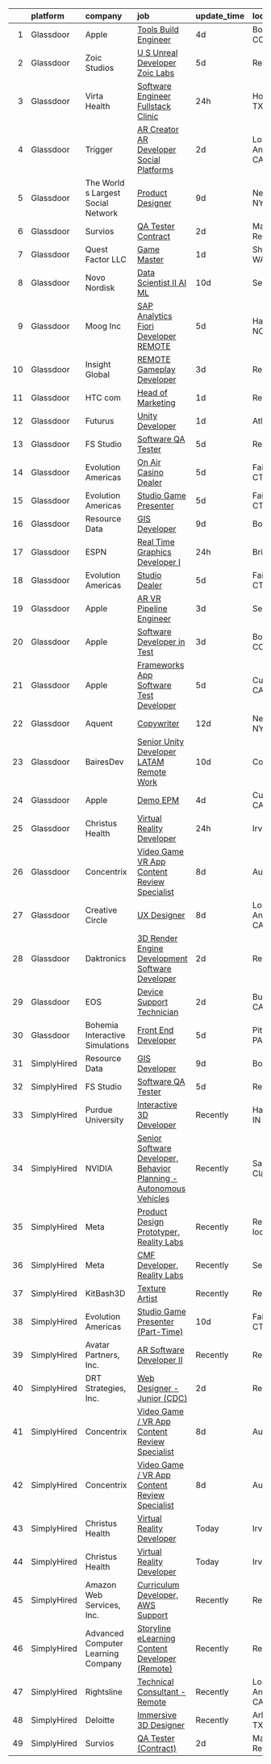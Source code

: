 

|    | platform    | company                            | job                                                                                                                                                                                                                                                                                                                                                                                                                                                                                                                                                                                                                                                                                                                                                                                                                                                                                                                                                                                                                                                                                                                                                                                                                                                                                                                                                                                      | update_time   | location            |
|---:|:------------|:-----------------------------------|:-----------------------------------------------------------------------------------------------------------------------------------------------------------------------------------------------------------------------------------------------------------------------------------------------------------------------------------------------------------------------------------------------------------------------------------------------------------------------------------------------------------------------------------------------------------------------------------------------------------------------------------------------------------------------------------------------------------------------------------------------------------------------------------------------------------------------------------------------------------------------------------------------------------------------------------------------------------------------------------------------------------------------------------------------------------------------------------------------------------------------------------------------------------------------------------------------------------------------------------------------------------------------------------------------------------------------------------------------------------------------------------------|:--------------|:--------------------|
|  1 | Glassdoor   | Apple                              | [Tools Build Engineer](https://www.glassdoor.com/partner/jobListing.htm?pos=115&ao=1110586&s=58&guid=00000183977f7592b5eaade90e7e29ac&src=GD_JOB_AD&t=SR&vt=w&cs=1_f95be10d&cb=1664694056769&jobListingId=1008164708846&cpc=AC285F3A3ECA6BB0&jrtk=3-0-1gebnute0itna801-1gebnuteggaj6800-d05afd4cff3794b1--6NYlbfkN0BvKrLyj5gPmtZO9T8euul8TCxuuKNOtzRJOomxnwSEodTz2Bc-sPZlbtkML8D-m4qjDqsrGnfoqq7rWUQaQV6QE_PBUBYsT4fM9sAVvJDVer8dzoyf4iabhx_s3jcp3HhGg-8KIYoBd2gZR3O-1Ekq3HokKQ39KID90hQH7pIgdNXGw7Lb1FzWptDRbjKrKF1GR4f8Amavk5E46FBrptOALqThOQKl2qa7t26AltBrzgKp6DwI_3O-ZH4Whlkzoy4FSx8r2CWbW5JuEVKKc3aWB_Yav8CZHym1ompNQsIanw1s_ZFFsp_ftz2gybTKTesx42271IpL9ysdEaXGyGpGNj9GejLcdI1pR-FO0ZA2cQfRJO6tql-HYxBfdDudCTdNRAhE8yEKh5ER5AyYJHSbXQCd7LqsgP-Qbjh8RgRbY8yDfOLE-X6dbIRCsej2qtCGicoSFwpho4W43a1UkLrZs4ymamHHu6OZIV7o3ouGj7wq_ygLYEsSblyOGZu1SttIEtOTBtMe64wM1F0sS9qzj9Q0NLqAVRmmGYFuvwR1UnS50l8L2FgKrO7VOqj0HzzgmGRu-co4x_05siFumCBp66SKyrn3g3C6BruweKwzH46TcBd4IjhnDMDBAUUdOxB3jkK5q7O2MFXO3ts388BZ1YjmM7NYl1nmptO9H_8NjZykwaj80JW915Bi3M7uNNKXM2LJZPyuu5VLsq_6a1NBYJmpROT_wRs1SvkQ0Cywr8MREp7ZTZPgKB_7XI5u-bAdEi57pVePaUAwQ4CBihhNOSYVac0b6OKbhj89pAWEI7JxE0fKCTtz5Hz7Nc27TfxLIYSqRRJh8ivGKIo_DSZDeJ-gw8ffjpB4rg6_mOuswhmrlKPIhN6IsDyFkNd0o0GIsNOHCP92NoTn5EHp0ICbIMDcpR582nZ7x6c2Su5IC5KuozJFumAN6FmENig1HY7ituLCXGQtKA%3D%3D)                                                   | 4d            | Boulder, CO         |
|  2 | Glassdoor   | Zoic Studios                       | [U S  Unreal Developer  Zoic Labs](https://www.glassdoor.com/partner/jobListing.htm?pos=122&ao=1136043&s=58&guid=00000183977f7592b5eaade90e7e29ac&src=GD_JOB_AD&t=SR&vt=w&ea=1&cs=1_dea6cfb8&cb=1664694056770&jobListingId=1008164310134&jrtk=3-0-1gebnute0itna801-1gebnuteggaj6800-caf17e6357ecfc16-)                                                                                                                                                                                                                                                                                                                                                                                                                                                                                                                                                                                                                                                                                                                                                                                                                                                                                                                                                                                                                                                                                   | 5d            | Remote              |
|  3 | Glassdoor   | Virta Health                       | [Software Engineer  Fullstack   Clinic](https://www.glassdoor.com/partner/jobListing.htm?pos=112&ao=1110586&s=58&guid=00000183977f7592b5eaade90e7e29ac&src=GD_JOB_AD&t=SR&vt=w&cs=1_98f8a820&cb=1664694056769&jobListingId=1008176508562&cpc=292036AD7E8A5303&jrtk=3-0-1gebnute0itna801-1gebnuteggaj6800-acc621384467ce2b--6NYlbfkN0AfRf_P-ca05LPdwl18rGIzUr6AHy1uTjbsV8Zoyst9jkXp3tWimqtiGkfeaDSZ-Usv3fqw3KYiW2iKslNkjmVS4Ey45jywfcKIDcddDZFcehAGYW9MrpH9MlApcxsmm4Dmiz6DIInm3SzEdOEHLwjNPb87DmRT4YKZ7WfHGpWqNuWZqycCYlcECMrZ8HeBWG5XFstwSTcLy1HDzsnIIsX8SArnuDfKKDMwBeapcrwvBvF44E8cAhFn1eUp1B4rqdEDR4HxBYm7irvFe_AkzKdO6XzCVvO_yYWLSWA_mdu6MeqJeFc6-5w1OGQqGAI4S1Qax4PkfJ1hruYk8NdrF95p94dj6_oPuBbr9j5CPPX5rkM4f0HOivLVEoFf9idtQLSpllzQD9JI0p_v5h7jJpKTPItCr65_dCA5DXAaJz4qdxSC1jgS3z7L_u-e5NlfYqYaIL2UzjuTQzz5KsniLOKYNciiA9r4RfZf_hTnz8kQjEn0XnkFst6HlQUfdQm7GoyYfnVBN2eUHqHp6zig-U1nzdBIFFOiMeTmj3Or09ZJb0ch7OOU5t2J-XtE2f4yOBphshWR8I7Yc1CIyRpe07YD55aVRQMY6jSVhP0CfXnytYSZl3t1kMDrH1rJGTjbtFmSMcCni-cyT2YRLhfArf_htVOl728jePbHBy_aetxIRRfNOclhwjRBrgkTigo5vd9IsmLWS6P2YWf-eX5_zjXntxTaibd6RVNt8rSOSGZlug23WdscmBuMOBDBgpPQlQBW5LAGVfuo5ro_MUQYActyWRfW3wT-UMoZ0-ZDY_1azwtkVbhxvcO3d_zw4WQP8Lovm3N2zd9e5sNHomHTyEafB2ZscgzL0edd1hezzDmBb7lv5agcQB2IBYEy2EcufhA%3D)                                                                                                                | 24h           | Houston, TX         |
|  4 | Glassdoor   | Trigger                            | [AR Creator   AR Developer   Social Platforms](https://www.glassdoor.com/partner/jobListing.htm?pos=130&ao=1136043&s=58&guid=00000183977f7592b5eaade90e7e29ac&src=GD_JOB_AD&t=SR&vt=w&cs=1_ef3a58c3&cb=1664694056770&jobListingId=1008172392484&jrtk=3-0-1gebnute0itna801-1gebnuteggaj6800-abaecd6251b6fd39-)                                                                                                                                                                                                                                                                                                                                                                                                                                                                                                                                                                                                                                                                                                                                                                                                                                                                                                                                                                                                                                                                            | 2d            | Los Angeles, CA     |
|  5 | Glassdoor   | The World s Largest Social Network | [Product Designer](https://www.glassdoor.com/partner/jobListing.htm?pos=120&ao=1110586&s=58&guid=00000183977f7592b5eaade90e7e29ac&src=GD_JOB_AD&t=SR&vt=w&ea=1&cs=1_3625f170&cb=1664694056770&jobListingId=1008157140308&cpc=654405A9B1E0A9F5&jrtk=3-0-1gebnute0itna801-1gebnuteggaj6800-a642022dfeb55cc1--6NYlbfkN0DSgjPPcnEdvoK3uuxfISLALE6pB1FR7YSHOr_tSg5_QGIhoz_2VqUepdcKLBLI_zQiFb7Mv6_CEQhPFum4gfmwQGPCiITf2K0qQj9x0f8a78gVLpfAIjDbULdmdYtrCw4MXe3x5bVzwYaU3_5GrmGaOW1tZGcuO6Qp6i9ygVqII_-w5kJf1No_FjYScAUKT_G-IawkIO180Uk6qQYZ6cKPJCsACxE5dNDE2L2mo42v2LxnsHddBvcpd23K1Ffx7P_3Ds_mKOkCCZUS1umWzkmhAHCm5-QWb4cxyRr8xrCt7a_82qEqvhrxQsCLHOQ3eu_waFUI-zI0aZnhQRtWZA8WR51IwzlCaY8LxD5I1ZT3r0dWD4HvS9w93mVvP1Dnn1WqDhAtw1CWLhVFgCoLtf7ZDzTicG8rOnPNoRmEZij6zy3HlRT5KwrM1Nrs4mt3-xLTigLzLC7PPcUwVrdPwnD4mMInBRtSC9fDApHm8R3b2PM6FcWx-7QAMF4nwS7vXGmWheRLEkt_U9yXNZak2FBotKRhy9DhyZ9GJZnnJ1UGyKajLPJyDkRro6d8-YK4rB5Ry0nCBPC7E6-OWP6z3hkt_pMTAxyYyyw%3D)                                                                                                                                                                                                                                                                                                                                                                                                                                | 9d            | New York, NY        |
|  6 | Glassdoor   | Survios                            | [QA Tester  Contract ](https://www.glassdoor.com/partner/jobListing.htm?pos=127&ao=1136043&s=58&guid=00000183977f7592b5eaade90e7e29ac&src=GD_JOB_AD&t=SR&vt=w&ea=1&cs=1_08ee78ab&cb=1664694056770&jobListingId=1008172186706&jrtk=3-0-1gebnute0itna801-1gebnuteggaj6800-6b15e7a1e0d15c3a-)                                                                                                                                                                                                                                                                                                                                                                                                                                                                                                                                                                                                                                                                                                                                                                                                                                                                                                                                                                                                                                                                                               | 2d            | Marina del Rey, CA  |
|  7 | Glassdoor   | Quest Factor LLC                   | [Game Master](https://www.glassdoor.com/partner/jobListing.htm?pos=109&ao=1110586&s=58&guid=00000183977f7592b5eaade90e7e29ac&src=GD_JOB_AD&t=SR&vt=w&ea=1&cs=1_08f03732&cb=1664694056769&jobListingId=1008176017200&cpc=7095061949A44974&jrtk=3-0-1gebnute0itna801-1gebnuteggaj6800-cb415bec8634d5ac--6NYlbfkN0C2SVAOpOeIWQkPp9EeCSLxTLheLRty2uanDx8E9nXZ3mu7gJwUrwrha2PAkdSE_Q0zw9OeZDp0ymoHRHWattYWRdtFtSEmf3Q_ZD4VEWGe-ENxA1YgGytv1WYaiV-uPhO-9wMjfUOmz6OreXgGkIJor5DTmtmSF2FEmIDSVSdaaczj6rcPOhCYb1nhKQDkZ-DPz-zTCqCFdYLx6iBflRQqn318ZhKUQQzpLteOzxc1hkN3PFc1ONPLgxX4HagaUgxra8tPMd1JPUDwUAcrUXFiVjsYUuDUTakSuIjtyKqS4CIAzHc6G9fI8dS-aYgv7gzL4Ct3dJVGMI1br0kEpEgDXMjz2oUBwdFOumPn7KolQv5ph1BUmGoo5hFY0KMhSakitBm6AN-FAJv_J9k7w0nvPA9aFvJQW8YIRweeyCInUDRAm69L9TxpfD1QLRGQPf_BpGXyEPz0hUoE4bJW6v2R-w9U97yeMVyx41rhKWeG1OHN2P_AOPBLQFmCVWLj7e6zNmyPL9Ut_03aaeg2CZvy)                                                                                                                                                                                                                                                                                                                                                                                                                                                                                                                   | 1d            | Shoreline, WA       |
|  8 | Glassdoor   | Novo Nordisk                       | [Data Scientist II   AI ML](https://www.glassdoor.com/partner/jobListing.htm?pos=104&ao=1110586&s=58&guid=00000183977f7592b5eaade90e7e29ac&src=GD_JOB_AD&t=SR&vt=w&cs=1_70bfa9aa&cb=1664694056768&jobListingId=1008153659323&cpc=9A35C3CDC9AD954F&jrtk=3-0-1gebnute0itna801-1gebnuteggaj6800-44801c18404dd425--6NYlbfkN0CwTb2KBSy5XqLXEHj5_mYBmDWKOk7XTvk_LICJOppi7cB4B2F4ZeEB2sl2BCaugXZr-jv0zWdtjRBZnZkEZJA1bUP5pVVD0cOHUy30FzaI5j2oWcbAqe4zSyaZNpVKm0-FXZuVMM2xEq0c8FzIJb34NHVwcLHn4exgqXoyvrHMqzN8GaqiGiCIsX0X_S3r01msHglmLRBroP_lKFPIIy_UpRci_VHwxoCP-94h7d3dAn_-baagvU4Jq-o4ScSDO6VDBHE0G8lFC-Tr9kaauaLKQivoiuVpnugcDMRQdMqJZGUSROi_rcuCZCTznIf2Q3CMtqtIoM3uYUxeXcH7NTitXfW2XrbVZsnSdugBZ25Gc7df0h90741IFLoAr9_wlPhddEKvIMB9bdoDB5aupk1rmIM4YZeqOPaW8WHUyuRIyHjZyUOdJ9UUw9Y2WSE8bFHFguLsX_HocFHfDuXg7xdjZ9ZTGc526T4oL2_Fc5iUh6u-76-us2sYpM77j_5YSd-lbt0oOuf5aeqS-r5nn_IvLNE0zmL5Nb3sMLL4Vs1ptLZZa31VwztW07VJTBAOTY9ehs243qSHQ24ChXf9SVb3MAlBuvO_rC2dJKJRB-iVwBCkRXbE8mwYrUy-q6DZ4QBDqsac0NtIVnQfU9WfGKu2kXSOXSgsPgQuyYKS27eo2rKcRCH82vFP)                                                                                                                                                                                                                                                                                                                                          | 10d           | Seattle, WA         |
|  9 | Glassdoor   | Moog Inc                           | [SAP Analytics Fiori Developer  REMOTE ](https://www.glassdoor.com/partner/jobListing.htm?pos=124&ao=1136043&s=58&guid=00000183977f7592b5eaade90e7e29ac&src=GD_JOB_AD&t=SR&vt=w&cs=1_099f877f&cb=1664694056770&jobListingId=1008163572357&jrtk=3-0-1gebnute0itna801-1gebnuteggaj6800-b8c62642e71cc6b0-)                                                                                                                                                                                                                                                                                                                                                                                                                                                                                                                                                                                                                                                                                                                                                                                                                                                                                                                                                                                                                                                                                  | 5d            | Havelock, NC        |
| 10 | Glassdoor   | Insight Global                     | [REMOTE Gameplay Developer](https://www.glassdoor.com/partner/jobListing.htm?pos=116&ao=1110586&s=58&guid=00000183977f7592b5eaade90e7e29ac&src=GD_JOB_AD&t=SR&vt=w&ea=1&cs=1_78228a29&cb=1664694056769&jobListingId=1008168457782&cpc=AC285F3A3ECA6BB0&jrtk=3-0-1gebnute0itna801-1gebnuteggaj6800-724aa31baf88dd21--6NYlbfkN0BKkHZu3wF05EeDimN_p6sYpKCMArvwa95YdH7UpkaBCq4jyhlUym-tVPKEMJWJqtLxksf-DBlaaczPgWfS2-iTM1n5Ybs0JMZv6xYRBcra7sEVyztlrO39DjHWuojgbjENAACAbwGK6bEMdlf9uYbuBAXcl38heg5t9mdGr3mgm4pF-RhbUn78-nhwk5ip_yrh64ikTBiP_fELpXqeQrL0k8DLkOSPi7bZ90cqK4nzwBJGZZITR1dX5591pB48dcK-vaf2qhWG6v-V_yj7RcJ1B43tRCcvT-I_sMHEZ3kU_Y4As69xmM8BC-GElJGQbxkkQ787SIze4XipuMhUGLzd0sM3b8Oaek7uRjPuJWJhBoWm9w1aXA908e4A0Zb_IDDJUSAzFtnBGwu8eDPuC7Qvn82cCeOwJeHdFB99MaAJuB2rxmSlpbh7YHCGhwvG_MjL59hentz97jGzI4qPGoP_g6y-NUVzWwphul5rax3kUJANCWe81ZsGNuBfOm9wYecRsGvt6j4yBfXby2KYnJL8)                                                                                                                                                                                                                                                                                                                                                                                                                                                                                                     | 3d            | Remote              |
| 11 | Glassdoor   | HTC com                            | [Head of Marketing](https://www.glassdoor.com/partner/jobListing.htm?pos=128&ao=1136043&s=58&guid=00000183977f7592b5eaade90e7e29ac&src=GD_JOB_AD&t=SR&vt=w&ea=1&cs=1_86847458&cb=1664694056770&jobListingId=1008174532073&jrtk=3-0-1gebnute0itna801-1gebnuteggaj6800-2a560c85c87abdc0-)                                                                                                                                                                                                                                                                                                                                                                                                                                                                                                                                                                                                                                                                                                                                                                                                                                                                                                                                                                                                                                                                                                  | 1d            | Remote              |
| 12 | Glassdoor   | Futurus                            | [Unity Developer](https://www.glassdoor.com/partner/jobListing.htm?pos=123&ao=1136043&s=58&guid=00000183977f7592b5eaade90e7e29ac&src=GD_JOB_AD&t=SR&vt=w&cs=1_6eebd2c7&cb=1664694056770&jobListingId=1008175937981&jrtk=3-0-1gebnute0itna801-1gebnuteggaj6800-3ccf8b1e031218d9-)                                                                                                                                                                                                                                                                                                                                                                                                                                                                                                                                                                                                                                                                                                                                                                                                                                                                                                                                                                                                                                                                                                         | 1d            | Atlanta, GA         |
| 13 | Glassdoor   | FS Studio                          | [Software QA Tester](https://www.glassdoor.com/partner/jobListing.htm?pos=129&ao=1136043&s=58&guid=00000183977f7592b5eaade90e7e29ac&src=GD_JOB_AD&t=SR&vt=w&cs=1_81b37987&cb=1664694056770&jobListingId=1008163027946&jrtk=3-0-1gebnute0itna801-1gebnuteggaj6800-d8f6a79973bcbbc7-)                                                                                                                                                                                                                                                                                                                                                                                                                                                                                                                                                                                                                                                                                                                                                                                                                                                                                                                                                                                                                                                                                                      | 5d            | Remote              |
| 14 | Glassdoor   | Evolution Americas                 | [On Air Casino Dealer](https://www.glassdoor.com/partner/jobListing.htm?pos=107&ao=1110586&s=58&guid=00000183977f7592b5eaade90e7e29ac&src=GD_JOB_AD&t=SR&vt=w&ea=1&cs=1_1d4a2b59&cb=1664694056769&jobListingId=1008164318505&cpc=20E46BB5786CE82A&jrtk=3-0-1gebnute0itna801-1gebnuteggaj6800-9ace6f3f3eee92ee--6NYlbfkN0CDzY5O6uccXRXWu_WX2mUMvcRfHEMtu2IpX-_GKz3K2H3NAn9OmxlWXt3h0OoWKMkrJjR2vY1LEoP7YfRexXpX-DUuDUE6cksBOeo2LUEQIlOEF0UtChpv1DWnWt_nzf3ydDFosKXtbrG88H44kqMwfETRpIWZUR8NNdQWmXrRIA7pAPYLtDfd8fToyDg_7nLiVmtPz1m4zWlgOlF2f5BEsg9svCy2o_1cgjT024mjZSoDyQpp6PoZ4bfgs3Yg9oLt89-QZifXU5qwAo2iesLshJ0-rx26jXLptdssfOZ-fKCj36L1dR8XvuCO6TzRqOClXVzmG6Q2I6xHnKpDqM1L4ZJF-GcewqLhARFo3pFr4M5Iww3PQIpPju6UUZCLrGGhWdQBjgnJJkUI5TdMxWsQgSVjKYb3THpYcqH_KZl5tKzxT3y8QB6jVN7UGjKV39rbUOffCOyTH8r_l8XlEeRA8D8G0lE9-TuToCCGGF1lNf6nLZ63hNCTQMZttyuP-4cfby2sYM1lUnhOup50aTeXzEw6Ug5roaafmwK8femPUw%3D%3D)                                                                                                                                                                                                                                                                                                                                                                                                                                                                              | 5d            | Fairfield, CT       |
| 15 | Glassdoor   | Evolution Americas                 | [Studio Game Presenter](https://www.glassdoor.com/partner/jobListing.htm?pos=103&ao=1110586&s=58&guid=00000183977f7592b5eaade90e7e29ac&src=GD_JOB_AD&t=SR&vt=w&ea=1&cs=1_1d5d20e3&cb=1664694056768&jobListingId=1008164318559&cpc=A6F0E0205751D875&jrtk=3-0-1gebnute0itna801-1gebnuteggaj6800-d83e76e461c93882--6NYlbfkN0CDzY5O6uccXRXWu_WX2mUMvcRfHEMtu2IpX-_GKz3K2H3NAn9OmxlWmJcJjUfrwR-JysV-RZz3PO7M7SlCwUcfJ1m08VLPT0i64fFoBdo1LlR9yXO0NtVX4gN8re3t8wDsftxfR9ajOJeDUxGzjVL4ApYMKFZh4-TuN0ILCXyMMMy2gRlrPdxccGzyds7oML90UCftQiRfwHY0k3WFS2FcOzOkk4O-YXvh-AAMr-ga8qtzJ42U5Gg4nueTl5oq7svsXsDXz_6-E3bBo4k7t2isO1G2LEyfk1BGVZIPNgBXomgB1xV5ngOOTq-RXUpYNVpmWQJXxbDAc82jjwLfoTL9Jvt1ykWynAnShbZxinwXHRwYPZH2gg5-oRNgqUCP1v2IQGCMjMkOk9EE9fxhuKuajPrTlH7_TiFBYEwOhgKO01UMfmwK2p5w3-NQ2enZPDNqW_CpK3MJr7WYxYawpZnJeC_9sV7CN6jRJcZY6sg0OzxHFee10jYwt31PwrGPBW1eyS11uUc1pY5FkYG4fsBcma0xAPJk2IXOkKhc0UPv1w%3D%3D)                                                                                                                                                                                                                                                                                                                                                                                                                                                                             | 5d            | Fairfield, CT       |
| 16 | Glassdoor   | Resource Data                      | [GIS Developer](https://www.glassdoor.com/partner/jobListing.htm?pos=101&ao=1110586&s=58&guid=00000183977f7592b5eaade90e7e29ac&src=GD_JOB_AD&t=SR&vt=w&ea=1&cs=1_ef1ad7ef&cb=1664694056768&jobListingId=1008156409913&cpc=7B55E3DABFA2D45C&jrtk=3-0-1gebnute0itna801-1gebnuteggaj6800-2eca3f03e7683f2d--6NYlbfkN0Dl7F8yQ3Mt_M0p4pEaeq_LOWEMcxAwOSX3iRAQq_Rxvk4JCbRY4mFoWp-vOhIcdrromiIp2nqw6_MTPQeX64telXdoQGJKsK2YpbAjw4gP4osxmYU-H3UjB-EMHtF2MIDykynp3y5a9aBAAQLWbfe5lbII1XyLkZv4uTXcK6AXfFgKkJYZHCsBn_V_aijeXobi0rv8ApDPzk1zFAXT17oO5EA460J3A0p0lVwQsTCWiuAFTURb9-ph9vnuHBCXquP-tQUuj9cEm1xvpU66LqH8N-qIU96oNALPsWHE4OCZ1Dk5A-UtBQiMjRtkUNMGwIUHG7a9M-rD36RZoH9vzrm62VkWoeAzHl8jNPbnnjgre6F0DMn7DELxQS8yihzDJ9bUVCEXh-QdXJUr9I6h7fEn3ZshILejtn9jbf9izgzkOmzengNVHGKAOstL3W8vEJEi-BpjNBdguqaBY1a5uAYTHDUB9hqBFD68KYkgZmEennaqIfw8HaRX)                                                                                                                                                                                                                                                                                                                                                                                                                                                                                                                                                 | 9d            | Boise, ID           |
| 17 | Glassdoor   | ESPN                               | [Real Time Graphics Developer I](https://www.glassdoor.com/partner/jobListing.htm?pos=126&ao=1136043&s=58&guid=00000183977f7592b5eaade90e7e29ac&src=GD_JOB_AD&t=SR&vt=w&cs=1_a810c18f&cb=1664694056770&jobListingId=1008176853263&jrtk=3-0-1gebnute0itna801-1gebnuteggaj6800-55e91cf92c1e816e-)                                                                                                                                                                                                                                                                                                                                                                                                                                                                                                                                                                                                                                                                                                                                                                                                                                                                                                                                                                                                                                                                                          | 24h           | Bristol, CT         |
| 18 | Glassdoor   | Evolution Americas                 | [Studio Dealer](https://www.glassdoor.com/partner/jobListing.htm?pos=105&ao=1110586&s=58&guid=00000183977f7592b5eaade90e7e29ac&src=GD_JOB_AD&t=SR&vt=w&ea=1&cs=1_224e9c45&cb=1664694056768&jobListingId=1008164318504&cpc=F44B5BD681589083&jrtk=3-0-1gebnute0itna801-1gebnuteggaj6800-cd946a17239ff50d--6NYlbfkN0CDzY5O6uccXRXWu_WX2mUMvcRfHEMtu2IpX-_GKz3K2H3NAn9OmxlWXt3h0OoWKMkrJjR2vY1LEon71pP5MwcpAzx7iCJDkQ9bqdN9w0v_M_CULGuKWhLTK1eqSLKZ9kg4tZipa3PRJHbtlxqlE_gnWkzgRaKcAnOI8MdfKQHtXdGl5LabmWsNpkwxdZlfbl-8XL_Ory2h2jYx8AfelpQjiW7WA4e-VdaiOw1vGT2jzb0vVTplg7Bnr15SeL5KFIIVTWONLptaCEaX2P17dVbmkgX0YUp8Mh5MvNnX2t2xBQV_28NKeGplocesmHgt99v-PR65l2vPUOgOujNuH7dLGqo9Ir3TpdHlJPejSp4PxIpqyTp6na7fKegRgR4TrJTBEDM05xYu5s5wfBLPnXjs4tqAAJojSeAI4UjdXhJqg0MZfrBkxz_rfzl3HugCSjzlwmIiTKVjRH1fHIniAh3tNsryXkBwBEUHrVUF6eW2OL8qBmEJCsocYtTXqOktJZoodXVmv3PDoVEY0xXj8B7CkDG94JCB-Fo%3D)                                                                                                                                                                                                                                                                                                                                                                                                                                                                                                   | 5d            | Fairfield, CT       |
| 19 | Glassdoor   | Apple                              | [AR VR Pipeline Engineer](https://www.glassdoor.com/partner/jobListing.htm?pos=114&ao=1110586&s=58&guid=00000183977f7592b5eaade90e7e29ac&src=GD_JOB_AD&t=SR&vt=w&cs=1_014bfb8e&cb=1664694056769&jobListingId=1008167611600&cpc=9908D8D4413DBB8A&jrtk=3-0-1gebnute0itna801-1gebnuteggaj6800-7f07361192d5dd8a--6NYlbfkN0BvKrLyj5gPmtZO9T8euul8TCxuuKNOtzRJOomxnwSEodTz2Bc-sPZl1dBMH13w-jNdNQaFf-lF6kL1aEhJ4eiuAXTha0QvAvu907Z2VYn0VJoxU7cAlBZlFPS1G7aYLqrMAUepxkDoRYj5djL18fyLw83N7Y0s2ePHYzB0Wp7YoBp46u4CoR5GtHvsEogaoDJvynOJy0iQlc_u3OHtZEtCTyAORkkJoOSZJnxk3KWIFmpLp4Zm5H8a9Auv6LXCnsCyrxDDRsIRTbZX2PTjb3j-2pUBGrjkuRbOTHpMc_q8Jnl5yzPdWCihUxvwvghVXmJvl07xe19cryn3r8ef-RbclLV3hkidJ2ge1lM0z_919TBefRFO05abGHm1TWHNRUZ4qf7N_jkLarnvzdCtf2dMW4h2Nj51EpmbA32u-qFMynVdxvXNBbRRapBL7sRuxZe4_EneqbUUbGuutGnPkfydgUL5Ck94agk-JTGXr2vBvLotFABX9yXbIk7WfrtC4PzvpSVn9QnV1Ulshvi6IitvEJvgXqQFZyCADY1Yx0GUDvkkA6P7rgQ2ypkuwwpvigVOksmcSdc2wf_gZDWYO8U3WIPxPnALjF9CYn28jut69DM5d1zADJu8HSvH7jt5DYh1vRaypBZStW4IAWj629ASz3YLnNY5KCe2FjMMwuYVJHmybaWuKa8eFsJbpI_NSr-tn1Q6TVPTwUg5DZi82BJ5nGIJik85xLQR3JnPSjBKlethFZX1VpbWnzSvrLO3-Njl3v52B7_SVJgL2c4KimwXDANzIZKYmlbru5gfsAb1st2_e5NR56qTLzVuLMNoMOTvqqrNOu-dnD7au5pKVwDslVrzd39SDECsI8CuPIkQJJW2qSQfo6z1DBBnlJ1N3TFNjmEgayhP4U30tMqNoMwZCFKoudAdhfd4gt_Ep5Jfj_8XI6NpRHPZzBUoP65C5AKHLYN8XYwWbUqDmHqx3lfW)                                            | 3d            | Seattle, WA         |
| 20 | Glassdoor   | Apple                              | [Software Developer in Test](https://www.glassdoor.com/partner/jobListing.htm?pos=106&ao=1110586&s=58&guid=00000183977f7592b5eaade90e7e29ac&src=GD_JOB_AD&t=SR&vt=w&cs=1_2fe8a4d0&cb=1664694056768&jobListingId=1008167611662&cpc=F41FEAB56D215062&jrtk=3-0-1gebnute0itna801-1gebnuteggaj6800-958a1a6347df90e8--6NYlbfkN0BvKrLyj5gPmtZO9T8euul8TCxuuKNOtzRJOomxnwSEodTz2Bc-sPZlbtkML8D-m4rGWus8ii_HvPhOCQhf0d2gkvPclVYs3hlEy2DKw3fVok-M3o6ncECEsLRkX44feOGnkddwJsvJPkJK0qCjUD5moKNuSx3rbp3jTbxaE7wFGe9LXIrBMKVA2iPKt8rxrfEK-S3VNIUJnokzHioOaYIqLC0Fq2hrVwuUJaGS4lEVvyELVc-JXnYMKxPb15k1Xx6Sa7ALDCZ1F1pljsa4R564o12kJJfajpnJeqXNW02hBaEdsBBBCfDM1-HcABRStF25kwrwXC3r9ISkDfPYKUjz2RtceJ0nTVQrp3UAUawqE_ctOT2uRDhPXMj9axoWzKi40vi5Km4GFp0FQr-mrwMKF2hp390kVjXF-50QqPwxQ7W7mnhi0CvpSfkKc15b_FqxQBi5FFN4w6YfvDIvQ6-e2oB_3wh4eTJK95d-8OOtSqJQU9zaCLzQzAuTJ4uvLMOlKAGu3Bd8MnR8G7fJHAJ5NDliKoL0EkJO4DqCPG9W9fwFoNzB4syqtOJTZoh8FduwygVlRtys3vLZGgH2N19181qtUaRajhjsIf7C_pKN2ziF00DYoULP9RIffpzrB9tP01WtoPnRRzv-gNTDx5UdKjZs-GFko2S1SXp7g8IHvmaneds2Il1kfJHxxhLBhk8mqqHpUdY0tn4F78eKROzATKyuG3ZNPbN1xzcPQ9YMvAXWa-dlJoMZdiy4ea3B4KfRY3RN-CLNzhcfgZpSSpOQn7Hcw41Ugf5kSKhekLcSu7bqVB0T9_l2K5Nak7qWubeJADQJg3lQLbkmw9kjBZD4pxzlFrNd63dmOsxknkUrB6M2N424AnW_dKFJm6dGg6EKoTQlPVGa1C4vrOWKU7IDDLCoZPwfDx_seyGL3ks3eBKtvnyLJjs1NkCzOK-HA00pLdeqZFQK0uN-yDqDOomx)                                         | 3d            | Boulder, CO         |
| 21 | Glassdoor   | Apple                              | [Frameworks App Software Test Developer](https://www.glassdoor.com/partner/jobListing.htm?pos=111&ao=1110586&s=58&guid=00000183977f7592b5eaade90e7e29ac&src=GD_JOB_AD&t=SR&vt=w&cs=1_a537c94f&cb=1664694056769&jobListingId=1008162438808&cpc=F41FEAB56D215062&jrtk=3-0-1gebnute0itna801-1gebnuteggaj6800-29ad22208d3d06d5--6NYlbfkN0BvKrLyj5gPmtZO9T8euul8TCxuuKNOtzRJOomxnwSEodTz2Bc-sPZlt2Zgji_QUXGkQBg9TOcQTxiHmfzv7Dpw4srzZ-e-ezZZZEregQdT17FxK3cZEO_QjDJ44Oa8tHC_IJ7xgzk_LMQ1cf819yccyxtxXPBMiNdAcj0IQqzJmkFZ7c3KpoUUjB58wdPlspwKiEJrEsV5x2nUHmRBVVySTb0brTtfJkdKpXuwMbeeE7Jgjn_Nu0_8D0oL6MKKyl28nY5A5W5fBxUfIQsmbfPfvhHmdFVU9pgy59nlA-w4z8rymo7xfFfQLTxS_glM0wGF3nCHDIlVjKpu-s-L0v96-cH7TL4CWOnvZk49FbY8J2rWi5rGFzyTZh31uVFzdNc3vRTI775usTY6zmRMSiErEwpjAtR6ayJTlquDufNK6WKNkRGgpBlddQLqu9gv57Sz8rrrw06sTZdgYkZ5WSGn4VPF73lboRsDdoMcPaU5-IyTdQzQ8d_VZysleFWf1B-G5F4vx0Hph8hC5UBq1MQn4t3D-G4l-1IB8phimf8y4j6XD9TqLzjoG431J6Xy3T7Ev1S2R-ghTxrI0rKrWG68xfK6_o6dG0Tzdpnv45u6q_mn-mOHX9b2U1usWVvPpClFsiLK1b5jn8OvDeECPYUFMTY_9HZA4pE_k7evrZKD9-Ec-z8JoL4qCStL4QVKT5GnZD0F9as_5WmNVtZh7aO-SkhnV4jCN7rcWrAcwTemvaE3bPjhyvuAt27ihe4jjVG3DceVGlc3d-Ff5i0rPhkt75ZSciRk0hwV1SR_z7QBPtcJY49ASFjuSrfac9ciiIqOZefIxzh0n7O14-3kjjO7UtNB0rG4uvcupccq7p89fEpAyxcvyQ1DFEkd7t66yER0kJAwDxIfAA5SZanj5F7zkVycrJ8h-jc2qtXNPk4NHH95lEbfXtu0m-n1whkNEcybbyIfQuhjATUdntxSVelcb1hyPbBJJTpxHtYrRNRheg%3D%3D) | 5d            | Cupertino, CA       |
| 22 | Glassdoor   | Aquent                             | [Copywriter](https://www.glassdoor.com/partner/jobListing.htm?pos=121&ao=1110586&s=58&guid=00000183977f7592b5eaade90e7e29ac&src=GD_JOB_AD&t=SR&vt=w&cs=1_f4a790b6&cb=1664694056770&jobListingId=1008149560635&cpc=3BA4CE39D5B5DEF5&jrtk=3-0-1gebnute0itna801-1gebnuteggaj6800-44a054f2317c41df--6NYlbfkN0DMrcEu7yrtATojKJA7cEzGQ3FdRGWLh0CZQInL4ECGI9gD0Wolx9R2v-Aex0-GK04WQ_Gdw9peU0mJ74Nv9j4h28cknoma2wMlPK_alqmnYvYsHusEOmMEJtwcngNn3vniXk5FVQPyiqeSUbFz3Zt1lgg3jXbSIE0N80cjX2gMbxOsj1a1oPQgrDZatN_vUHt-U6KD0zoGUQji4VOfzS5cTC5izKcGxdR63vfIdy3ZADrwvUVq4rk1vcrMWVSXScd2pOW0rDK7vJ5SpgPYiC8c_6JbAdsgnqNETEODTy8T_wMrhyILgxCbFlX8ApAG2TFbPnkRe2b61r-SWdxgiWeYOkDNcAKAeCOtI_TE_F9fI_Lv-Uw4a_AIlYuCYvr1aBpaWRbkqJI0JS4XnUAyIp4oNYdY42vHI4cDMsOzww5heU0XoZIHCWgWma1kyqZ0Um8GC0-RN7S55w%3D%3D)                                                                                                                                                                                                                                                                                                                                                                                                                                                                                                                                                                                             | 12d           | New York, NY        |
| 23 | Glassdoor   | BairesDev                          | [Senior Unity Developer  LATAM    Remote Work](https://www.glassdoor.com/partner/jobListing.htm?pos=108&ao=1110586&s=58&guid=00000183977f7592b5eaade90e7e29ac&src=GD_JOB_AD&t=SR&vt=w&cs=1_9654869c&cb=1664694056769&jobListingId=1008153520027&cpc=8795CF9063CD573D&jrtk=3-0-1gebnute0itna801-1gebnuteggaj6800-d07b078a70677f47--6NYlbfkN0BfEGkshao4EhrCCf7LYqKO8VNtf9vkQrewuI3DmTR_-G3zJxSBeo1O-SB_lpKRvkPM-bPc5FhBWyuJIcxMxgpbjfTpubAlTTARQ0mMGAhamrq9Jn6fhAwDv_qRzdVcBFdMH9gkJbzgO1vp6CpfOGar4AMUZe6FO_fxm45CnFh9QWOnBfkQ0lT5pNu83oyELp-uj1YalLQHwNtGaUgY6UEQp7BqAF2GPWwqcn9l1NNXf4jCUnDZIrz941aQtqzGaZHNsEhr4eHK_hOmce_E1nUoOA1PCMlk2xumlPahLunVtpQNGloDQuqLUj-WOdJrUV7F9L0aHNvIXrBlAA4Ctjs0YwCmDQaS1lOnAlAyYm5fwVrms-DX7vmWHU5aYMIWKtfQpxqdtkB8y1BFZLYLaVz5D6qT1REb0a-4rx0XEkye_Dit_kf6WtKODgQxdU_wrBlSOrDV1Vx8KQGrUYzYqg7a3Oo88yZFnE-gGMPLoUWmcYl7psInUPoCrw8pC8qJH_688Z0y4jiCF56-4vnH5D9VABsQuv0ywae3pqod2FjFIbFUA-0g73KwAqBeinlj0MmZGXDC-ObfmopYJJPn5IMM)                                                                                                                                                                                                                                                                                                                                                                                                                       | 10d           | Colon, PA           |
| 24 | Glassdoor   | Apple                              | [Demo EPM](https://www.glassdoor.com/partner/jobListing.htm?pos=118&ao=1110586&s=58&guid=00000183977f7592b5eaade90e7e29ac&src=GD_JOB_AD&t=SR&vt=w&cs=1_bc7eb133&cb=1664694056769&jobListingId=1008164708828&cpc=8795CF9063CD573D&jrtk=3-0-1gebnute0itna801-1gebnuteggaj6800-b8f7b0b3447b08a1--6NYlbfkN0BvKrLyj5gPmtZO9T8euul8TCxuuKNOtzRJOomxnwSEodTz2Bc-sPZlt2Zgji_QUXGqaxS_MkpAEXyCxuh3njAS4bZv0vLwAgSOh4jdU-Rhj4ekYumy3IHWzBoICoKRR9BmEJOAWL65Qf5UADW82ADHg3IYHSJnR727eMAOUzEI7BcZw5vmj-0-BJXyiFqJYjq077r7A-38NjptdcBoNuowpGoYg4SQpXWresMUUlQ9MFQns4_awq60x0t6ldhpJpnWhodHH2Tlh553fgexNYdIRRbk7R8MhiONyos8WxTB2C-18y-Xsjq6rDiHz4EOUgunSDT3VgVgkarvFeIsQlVvBTOUsEFgSXA8y7if-q7Fs4khquHq-uz61vqHVWt1bDpuPLuB-kDqsZTrdteXnZPSq3UApxylorYblYEJEi1j-mS_l9yNzVBtbCuoQPmwKDjWEbvfc6xUipwNmDsvW9pxjRx6ab3yt8dvTSjzuJjRsdFZHoA2Jc4m9aGP4j1DenCfohEi5GAZH9gUitoSQsyDBFiIf0QuNMMf28ztsDmoJF8csgBRgXayPPlZZtPzTd15Fc4_A8kCgfHLKKqJsFabW9kWxd_Ljm-iYRJzL06oW7On9vhRzgjCAPNlw1Cn2iAUvha-hSW_xd-fy1NnwrCWBadJjQ5OEqPGcRjHQq1oAoc5df2MvZujnzKWYuFa8-T1nPwboBasz4p1CUTg_ct_TjR_jPcT5LeCLtx_Omm5F8QXLWXgnEnqJSMr8MEnVrm6jhM3l6jt-8oFgEGV2x_sL4eOBsnOmrub0un26wXRYQYUrYPlujSXAWrtCdTAkRAYrUUWCO96tAf816hiAc5hnhk2j4t9JFua8Dk46KDvb3UNGaP7cZNlm4T-CfOtknDh29KU9fRjVUpeFWhuxp1L2OepGG9duf6uxJFNTOIpif1fVw05HILPXlZEMkLtJUA%3D)                                                                             | 4d            | Cupertino, CA       |
| 25 | Glassdoor   | Christus Health                    | [Virtual Reality Developer](https://www.glassdoor.com/partner/jobListing.htm?pos=102&ao=1110586&s=58&guid=00000183977f7592b5eaade90e7e29ac&src=GD_JOB_AD&t=SR&vt=w&cs=1_8b86ffdc&cb=1664694056768&jobListingId=1008176398593&cpc=334ABAF5D42DC775&jrtk=3-0-1gebnute0itna801-1gebnuteggaj6800-e33922ebe80efbea--6NYlbfkN0DJ9JRso26i2D4tQcfl1gtFXJkAeNCKWTrBM27lH9GOblpLlfXdLf9Oa44B845qjcc9_IAc34cQrmSlUGhl0ubm8Yg2FZTf9hYwR7_Kt9JzVa8XIQkaz8io1llHMUv5PInJEaOBW-9F2phzdkZ5Yu7x4b5I20W_xtt-23JzHsj5VbovkRmT8OffNZaiKIxiDJW2LtnACRJfxMcbSc7rqOMprduBUdwntthzTAzC7zOO5rdI6xE5NsIMIoGB-VeQMWTrKQmy3zAq6dSMQXGYmiveFyhMsMBMzCBQ37nAfb_zt66Tj59sQbYQ87EpnyTGi1AxwdDdNRVY69FgmbCDQ9t6KnO40aYeqOrC0DL3tLWVxYa0f1zBTgWRlubC8E-neTyvQhYBrE5HJYAde2QXByoPxK_PdYkMLBoduNsBZ7O8dSRH0MW-4mgnwzCvVWu0-WA20pSEs-9_nQaBbanpezJ4-DmeXzl-1Syd35sAW3Y2xsz_Q_t33RvsyZZhFMSILMxgma4YbDIrxDX8d5_9q4MmVWMIUYyD7BZufHaM6_2FZUnqJBbu4yVt-qPsNUBfSW8%3D)                                                                                                                                                                                                                                                                                                                                                                                                                                                            | 24h           | Irving, TX          |
| 26 | Glassdoor   | Concentrix                         | [Video Game   VR App Content Review Specialist](https://www.glassdoor.com/partner/jobListing.htm?pos=113&ao=1110586&s=58&guid=00000183977f7592b5eaade90e7e29ac&src=GD_JOB_AD&t=SR&vt=w&cs=1_a63985f5&cb=1664694056769&jobListingId=1008158915479&cpc=C4A69CCDBB3B9599&jrtk=3-0-1gebnute0itna801-1gebnuteggaj6800-af2231bbabc3ff0d--6NYlbfkN0AfEUPYXw0LdueN7IxfiXmKnG2eWUG6Mty7tb9vZwqJ32hmgxHvAHuRYOGyZpBBgoIRxkaOZUJ3EmtDcSMT2kZPH57-ylIv3w57J8b2j7ue1Uxjs_bKZQmLQGCKv6xBmqF70FmTQfog_gTlht7vf7ME-NqeZenTSUjN85CBVEP95X7pG-d9e5mkJ4ZxkvjDoh8NmEQlza9QW94fL-iSrVorKBHnZFeYEZbvbL54SPcGW28p0tdlFibRtpDuDwuFOMSpXygFHjlqdagvFK6cDoqCKeSlVkyGRVcXrT9xTjUYMQTgm68UzF8DHmo9NE23zn7_u-vPICwrk9jVEL_Tpqotk3_anAaft_ZVTIBRbdsWoX74fbL7uha_qDbKW6ruwPbmDa7iZuTS-xV1rrpSCCltj2sQxZlXij_l_uFtn_sbdwLirdlmxtdEJhHYSncoxYbNYwhR_1CgkTa8W8FUpMfLgsSlUJGviLeTrOBlRJ9BOBZpQduya1vi4d1hLfrmUbPguc0fph_69mOTXd8XPQvMA5Tgc3y1FfXiFRYINO52vlrUPKDskKf-y47alFkT1Ud7Xl7gkLtxjHytgS2JasZbrmBiilx9AseUTglUDa1LSIvv9LT7W8W3pgJP0bRv4zFkTmV633w8RygHt7QQ1-GXI-bIYlKCf69jwQDoUC8rsA%3D%3D)                                                                                                                                                                                                                                                                                                                          | 8d            | Austin, TX          |
| 27 | Glassdoor   | Creative Circle                    | [UX Designer](https://www.glassdoor.com/partner/jobListing.htm?pos=119&ao=1110586&s=58&guid=00000183977f7592b5eaade90e7e29ac&src=GD_JOB_AD&t=SR&vt=w&cs=1_311a8745&cb=1664694056769&jobListingId=1008158063137&cpc=5EFBB0462F9C6B7A&jrtk=3-0-1gebnute0itna801-1gebnuteggaj6800-ec2e55de0a94811f--6NYlbfkN0BPwlZa85gbT4Q3XYQoU_uQn0Qmw9zd_9UNfmcwtqAVud1yvyq1Z4UAlx1bxhDUi3LLFLUld_1vJrumFSDvG6lUa_HJGwxAAUxa9p0M-jkeyeN6GzOqSmw-VWsVBukvyjroC-hZtCxh3oS8dg-fi22EeP_Rmk0_tnCQzpjzfP_qW0f3lSHbhP_CX5dt0AvP3FmB8Oo0lj6kuWngg_rfiNlWbyTDkpFw_vTcfrOVpDqd4c-R1pJvRhZ6O222XNggFgxnE2d97fxo1QNUKjinyVv9MzNQczi5rfAHhoA2hkpZPprzcdalafy0ByuI19m-yFrP0HOAugCTL5DlFv0qiSoQ0x4EsIdf9QDXyhGL9IgzSjJXSxcrIP7FBzERwEuBLjjKlpkd4p8Im9LG8CM1lH5FlxBJ-T9xIFncXoU0LjcYc7hYv4CCLmHMOkSn--_ANdly0PtPY8YIbdmlMnXSC4OcRPmWxb68EgCXm_st9FyXhSa4RDwZM_lRSzqjc1Yb5RxD6R-cOnlpRiUpv8Wmg6Dx5D95dcnIxwQ%3D)                                                                                                                                                                                                                                                                                                                                                                                                                                                                                                          | 8d            | Los Angeles, CA     |
| 28 | Glassdoor   | Daktronics                         | [3D Render Engine Development   Software Developer](https://www.glassdoor.com/partner/jobListing.htm?pos=110&ao=1110586&s=58&guid=00000183977f7592b5eaade90e7e29ac&src=GD_JOB_AD&t=SR&vt=w&cs=1_9eeabf81&cb=1664694056769&jobListingId=1008172231480&cpc=3DB599BF2F4828F0&jrtk=3-0-1gebnute0itna801-1gebnuteggaj6800-554c4cbea47b8e6a--6NYlbfkN0A_5SANSmwsWPDqy3GvG9deaVP8tFsfGsIHOxfm-OxfSjJVOKqHHNaESpTauWMxt_0ZnTgKFeay6l6Wh1AQYfTFyZOkqWWWRKe8MJMZ-vvqqYGk2Kh-W5f4cvmmA6_5PJN7hP2GwjpwuacgIJImtjWSpNs9NiCxgxdE-p5UtqwSqL7MIo5KEMPmVFXJpIED1LuHnpUx55lS1oaj36RT8fSmnGTpAQczYrYeAhybf-F1CECQA17Q_RD8_V6EqAOxoPV1cbh8o5ayf7f2IJTwa-VAZ_ZlGD3gTRfCFaywGns7kQvQo0GFNRfUCq2rJv_0IFk8zXxiYD-3OStO2Vuyf_46KQnSLkF2IT7CLdo5y6O7l2KmJNTevX6UD49NVhBPVEgWQCOxWjwj8l9FZzSakn-m4ULPoQccNX_J8rXDh_SX1eCNEEep2sCuFuZXnqZLAcqg-crr-u8xwVAETeiWjusff_Dmciyvoez04cthFOqPlgGr3qxmEfBBCRmQC9LkIX1Q0BaWbe12hdIPwkNQZNxvGg3lPp9MOB3Rpj53nhA_QVgWcvCJIhrR4OwP7C77tp_53nEHrTN-6Ii_hIqcZ9xX2iCnbTpSIOkX_xLQu21cIam7alk8YMXkGj4V52nUC1gWkNIJBcFDoZikz6FLydACpaQSww7wEJNbwwcJ89MrBzsC3Cf8C4QzcG5gfqMbD85DZz6aSBzy91brB2EjElov0fXSLXZizcCeMEwtRU23XiI66sdgE_mD2A7x7dMRMxQ%3D)                                                                                                                                                                                                                                    | 2d            | Remote              |
| 29 | Glassdoor   | EOS                                | [Device Support Technician](https://www.glassdoor.com/partner/jobListing.htm?pos=117&ao=1110586&s=58&guid=00000183977f7592b5eaade90e7e29ac&src=GD_JOB_AD&t=SR&vt=w&ea=1&cs=1_57f027be&cb=1664694056770&jobListingId=1008171585415&cpc=FD1C1DA32C38CFA7&jrtk=3-0-1gebnute0itna801-1gebnuteggaj6800-453c53e6ea62177f--6NYlbfkN0CPuFK2nZOxfoNNJY0Pao8GxSWpION7uy0983NRRg9RKDewEfDB7qPLIZAMCI42lkcrPxyJkZELxqe_S4DL8srPmRsxV1hMJcoaJ1ytUxlYLXXponbxpAzm5RgFdncmvZq3RcxOQB9aQDrvhtAuLmvKpNCRVKGc3R9w6t-RL4Hbs3nFhke0BeUhxmRL_ALdygUIF50T3BdvmaKkBHZZdiQN-iDMeI_Q-AIbW-BQl_yzClMj_lR1_ZRwu3MZ5I41DkqIMISa6PHsBzD3cfiXhcRmPsCyG-FSrkJaAGgtUnXGAbm7DuaB8Tunre8phwOFFUAu2PwtHWmEzpmBseekecY_8WkcERyVVZz5MGkzGxRPxaxrABTxWKEOaJfT6GIJ_7kO-VNOs6Cu8fUTS30ItNT8E6EfxXtYQuD4fQfNMsmNE-2xqKHedtrtBEba8O3k-TzXWYtI86SGCOT1btAomtfe)                                                                                                                                                                                                                                                                                                                                                                                                                                                                                                                                                                     | 2d            | Burlingame, CA      |
| 30 | Glassdoor   | Bohemia Interactive Simulations    | [Front End Developer](https://www.glassdoor.com/partner/jobListing.htm?pos=125&ao=1136043&s=58&guid=00000183977f7592b5eaade90e7e29ac&src=GD_JOB_AD&t=SR&vt=w&ea=1&cs=1_57a2b8c2&cb=1664694056770&jobListingId=1008163413258&jrtk=3-0-1gebnute0itna801-1gebnuteggaj6800-b833b04af9e62add-)                                                                                                                                                                                                                                                                                                                                                                                                                                                                                                                                                                                                                                                                                                                                                                                                                                                                                                                                                                                                                                                                                                | 5d            | Pittsburgh, PA      |
| 31 | SimplyHired | Resource Data                      | [GIS Developer](https://www.simplyhired.com/job/J19f15zgGSlr0aJ-ElV9nAD8BHlfc15TFKWeMcng8jTyDZ0XKXtJog?q=virtual+reality+developer)                                                                                                                                                                                                                                                                                                                                                                                                                                                                                                                                                                                                                                                                                                                                                                                                                                                                                                                                                                                                                                                                                                                                                                                                                                                      | 9d            | Boise, ID           |
| 32 | SimplyHired | FS Studio                          | [Software QA Tester](https://www.simplyhired.com/job/QAQXAx63yRIPKb-azxDIuS9uyrQP2od16K-U4e2bJ82ivf1QUsZQbQ?q=virtual+reality+developer)                                                                                                                                                                                                                                                                                                                                                                                                                                                                                                                                                                                                                                                                                                                                                                                                                                                                                                                                                                                                                                                                                                                                                                                                                                                 | 5d            | Remote              |
| 33 | SimplyHired | Purdue University                  | [Interactive 3D Developer](https://www.simplyhired.com/job/V76HiP4xnvRBBT6K-n3_Aj63UnWdSszyw3n14uNA9KGovlsslfuQvw?q=virtual+reality+developer)                                                                                                                                                                                                                                                                                                                                                                                                                                                                                                                                                                                                                                                                                                                                                                                                                                                                                                                                                                                                                                                                                                                                                                                                                                           | Recently      | Hammond, IN         |
| 34 | SimplyHired | NVIDIA                             | [Senior Software Developer, Behavior Planning - Autonomous Vehicles](https://www.simplyhired.com/job/cJU_51UZObEXvIv4_nAkeon5MOtB3pbe4TU1CZdhIWUV4WhP2ZY0xQ?q=virtual+reality+developer)                                                                                                                                                                                                                                                                                                                                                                                                                                                                                                                                                                                                                                                                                                                                                                                                                                                                                                                                                                                                                                                                                                                                                                                                 | Recently      | Santa Clara, CA     |
| 35 | SimplyHired | Meta                               | [Product Design Prototyper, Reality Labs](https://www.simplyhired.com/job/lkOTPcNia0pfSnu5qZhalLtdRBC2pyU4dCjC0u0F9QTBc0yvPImRQQ?q=virtual+reality+developer)                                                                                                                                                                                                                                                                                                                                                                                                                                                                                                                                                                                                                                                                                                                                                                                                                                                                                                                                                                                                                                                                                                                                                                                                                            | Recently      | Remote +2 locations |
| 36 | SimplyHired | Meta                               | [CMF Developer, Reality Labs](https://www.simplyhired.com/job/9uq1o0UC6xYXTTSO0AdWtTM7F2_B9viayJnwGXId6zRJFA3H4xo8AA?q=virtual+reality+developer)                                                                                                                                                                                                                                                                                                                                                                                                                                                                                                                                                                                                                                                                                                                                                                                                                                                                                                                                                                                                                                                                                                                                                                                                                                        | Recently      | Seattle, WA         |
| 37 | SimplyHired | KitBash3D                          | [Texture Artist](https://www.simplyhired.com/job/xtAgat3cY0eF9FdfetitB7G8XgYjgbBpuN3_oY7Shk-BaM_LK-D5Wg?q=virtual+reality+developer)                                                                                                                                                                                                                                                                                                                                                                                                                                                                                                                                                                                                                                                                                                                                                                                                                                                                                                                                                                                                                                                                                                                                                                                                                                                     | Recently      | Remote              |
| 38 | SimplyHired | Evolution Americas                 | [Studio Game Presenter (Part-Time)](https://www.simplyhired.com/job/L4-fzYK9E7GCAzjdvlclZDCsEsilvfgT4yWwBqmfIzgx9Adx_3ng_Q?q=virtual+reality+developer)                                                                                                                                                                                                                                                                                                                                                                                                                                                                                                                                                                                                                                                                                                                                                                                                                                                                                                                                                                                                                                                                                                                                                                                                                                  | 10d           | Fairfield, CT       |
| 39 | SimplyHired | Avatar Partners, Inc.              | [AR Software Developer II](https://www.simplyhired.com/job/UeNDfsvrvGKqJT2_CcRkXhDQimk6kBmqp97LV9GSoNPJsJtnaRbEsA?q=virtual+reality+developer)                                                                                                                                                                                                                                                                                                                                                                                                                                                                                                                                                                                                                                                                                                                                                                                                                                                                                                                                                                                                                                                                                                                                                                                                                                           | Recently      | Remote              |
| 40 | SimplyHired | DRT Strategies, Inc.               | [Web Designer - Junior (CDC)](https://www.simplyhired.com/job/t4rNrZ0uelhck-3KEkD7WiZMSagH7f-oPBXZ5HbYV6nK82mgCd9-xQ?q=virtual+reality+developer)                                                                                                                                                                                                                                                                                                                                                                                                                                                                                                                                                                                                                                                                                                                                                                                                                                                                                                                                                                                                                                                                                                                                                                                                                                        | 2d            | Remote              |
| 41 | SimplyHired | Concentrix                         | [Video Game / VR App Content Review Specialist](https://www.simplyhired.com/job/CdL3PRnfwbjayrmEp8360T3kYdWmwBn85UxJpP97tqyLLB3ntvd7zw?q=virtual+reality+developer)                                                                                                                                                                                                                                                                                                                                                                                                                                                                                                                                                                                                                                                                                                                                                                                                                                                                                                                                                                                                                                                                                                                                                                                                                      | 8d            | Austin, TX          |
| 42 | SimplyHired | Concentrix                         | [Video Game / VR App Content Review Specialist](https://www.simplyhired.com/job/CdL3PRnfwbjayrmEp8360T3kYdWmwBn85UxJpP97tqyLLB3ntvd7zw?q=virtual+reality+developer)                                                                                                                                                                                                                                                                                                                                                                                                                                                                                                                                                                                                                                                                                                                                                                                                                                                                                                                                                                                                                                                                                                                                                                                                                      | 8d            | Austin, TX          |
| 43 | SimplyHired | Christus Health                    | [Virtual Reality Developer](https://www.simplyhired.com/job/fLB0mk1N7l1qpAe36CKZ30IyNzYG5tNwTNVsdcdSs1NseXUvnm0QYg?q=virtual+reality+developer)                                                                                                                                                                                                                                                                                                                                                                                                                                                                                                                                                                                                                                                                                                                                                                                                                                                                                                                                                                                                                                                                                                                                                                                                                                          | Today         | Irving, TX          |
| 44 | SimplyHired | Christus Health                    | [Virtual Reality Developer](https://www.simplyhired.com/job/fLB0mk1N7l1qpAe36CKZ30IyNzYG5tNwTNVsdcdSs1NseXUvnm0QYg?q=virtual+reality+developer)                                                                                                                                                                                                                                                                                                                                                                                                                                                                                                                                                                                                                                                                                                                                                                                                                                                                                                                                                                                                                                                                                                                                                                                                                                          | Today         | Irving, TX          |
| 45 | SimplyHired | Amazon Web Services, Inc.          | [Curriculum Developer, AWS Support](https://www.simplyhired.com/job/VJ2mxpB_C3RiZ9WEdGHt_L8L7tDgh2uUlbSQc1Inzt2mb5hjGzhRXQ?q=virtual+reality+developer)                                                                                                                                                                                                                                                                                                                                                                                                                                                                                                                                                                                                                                                                                                                                                                                                                                                                                                                                                                                                                                                                                                                                                                                                                                  | Recently      | Remote              |
| 46 | SimplyHired | Advanced Computer Learning Company | [Storyline eLearning Content Developer (Remote)](https://www.simplyhired.com/job/yquvEbEGhacPc2oIwZ3Qa2c5z43nmQAW0BTGqJoykCIb88O-gTtobA?q=virtual+reality+developer)                                                                                                                                                                                                                                                                                                                                                                                                                                                                                                                                                                                                                                                                                                                                                                                                                                                                                                                                                                                                                                                                                                                                                                                                                     | Recently      | Remote              |
| 47 | SimplyHired | Rightsline                         | [Technical Consultant - Remote](https://www.simplyhired.com/job/O1YEjbT-OffG_BwZZLDDR_MXR4qqjlBM_OSXUD7ABebGyUjYRzDpOg?q=virtual+reality+developer)                                                                                                                                                                                                                                                                                                                                                                                                                                                                                                                                                                                                                                                                                                                                                                                                                                                                                                                                                                                                                                                                                                                                                                                                                                      | Recently      | Los Angeles, CA     |
| 48 | SimplyHired | Deloitte                           | [Immersive 3D Designer](https://www.simplyhired.com/job/R2ZY8cy-gygPwS2tJ9C6HfOQOPfh2b5K1msDu1j9PZvEjZOcdGKh0g?q=virtual+reality+developer)                                                                                                                                                                                                                                                                                                                                                                                                                                                                                                                                                                                                                                                                                                                                                                                                                                                                                                                                                                                                                                                                                                                                                                                                                                              | Recently      | Arlington, TX       |
| 49 | SimplyHired | Survios                            | [QA Tester (Contract)](https://www.simplyhired.com/job/ECocjhyejHQ0IfSKb2JPELogCDlHDZjPqRxAugLzHvAyy-Pd8YbI5Q?q=virtual+reality+developer)                                                                                                                                                                                                                                                                                                                                                                                                                                                                                                                                                                                                                                                                                                                                                                                                                                                                                                                                                                                                                                                                                                                                                                                                                                               | 2d            | Marina del Rey, CA  |